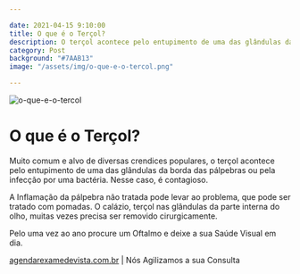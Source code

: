 ```yaml
---

date: 2021-04-15 9:10:00
title: O que é o Terçol?
description: O terçol acontece pelo entupimento de uma das glândulas da borda das pálpebras ou pela infecção por uma bactéria.
category: Post
background: "#7AAB13"
image: "/assets/img/o-que-e-o-tercol.png"

---
```


![o-que-e-o-tercol](/assets/img/o-que-e-o-tercol.png)

# O que é o Terçol?

Muito comum e alvo de diversas crendices populares, o terçol acontece pelo entupimento de uma das glândulas da borda das pálpebras ou pela infecção por uma bactéria. Nesse caso, é contagioso.

A Inflamação da pálpebra não tratada pode levar ao problema, que pode ser tratado com pomadas. O calázio, terçol nas glândulas da parte interna do olho, muitas vezes precisa ser removido cirurgicamente.

Pelo uma vez ao ano procure um Oftalmo e deixe a sua Saúde Visual em dia.

[agendarexamedevista.com.br](https://www.agendarexamedevista.com.br) | Nós Agilizamos a sua Consulta

